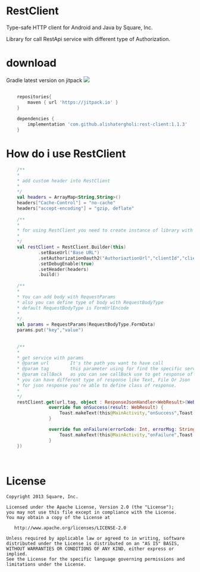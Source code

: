 RestClient
======

Type-safe HTTP client for Android and Java by Square, Inc.


Library for call RestApi service with different type of Authorization.  


download
======

Gradle
latest version on jitpack [![](https://jitpack.io/v/alishatergholi/RestClient.svg)](https://jitpack.io/#alishatergholi/RestClient)
```groovy
    
    repositories{
        maven { url 'https://jitpack.io' }
    }
    
    dependencies {
        implementation 'com.github.alishatergholi:rest-client:1.1.3'
    }
```




How do i use RestClient
=======================
```kotlin
    /**
    *
    * add custom header into RestClient  
    * 
    */
    val headers = ArrayMap<String,String>()
    headers["Cache-Control"] = "no-cache"
    headers["accept-encoding"] = "gzip, deflate"
            
    /**
    * 
    * for using RestClient you need to create instance of library with Base Url 
    * 
    */        
    val restClient = RestClient.Builder(this)
            .setBaseUrl("Base URL")
            .setAuthorizationOauth2("AuthoriaztionUrl","clientId","clientSecret")
            .setDebugEnable(true)
            .setHeader(headers)
            .build()
    
    /**
    * 
    * You can add body with RequestParams 
    * also you can define type of body with RequestBodyType 
    * default RequestBodyType is FormUrlEncode
    * 
    */
    val params = RequestParams(RequestBodyType.FormData)
    params.put("key","value")
    
    
    /**
    *
    * get service with params
    * @param url        It's the path you want to have call 
    * @param tag        this parameter using for find the specific service you have called 
    * @param callBack   as you can see callBack use to get response of web service and need class of your response for Parse 
    * you can have different type of response like Text, File Or Json 
    * for json response you're able to define class of response.
    * 
    */
    restClient.get(url,tag, object : ResponseJsonHandler<WebResult>(WebResult::class.java){
                override fun onSuccess(result: WebResult) {
                    Toast.makeText(this@MainActivity,"onSuccess",Toast.LENGTH_LONG).show()
                }

                override fun onFailure(errorCode: Int, errorMsg: String) {
                    Toast.makeText(this@MainActivity,"onFailure",Toast.LENGTH_LONG).show()
                }
    })
    
    
```
                    

License
=======

    Copyright 2013 Square, Inc.

    Licensed under the Apache License, Version 2.0 (the "License");
    you may not use this file except in compliance with the License.
    You may obtain a copy of the License at

       http://www.apache.org/licenses/LICENSE-2.0

    Unless required by applicable law or agreed to in writing, software
    distributed under the License is distributed on an "AS IS" BASIS,
    WITHOUT WARRANTIES OR CONDITIONS OF ANY KIND, either express or implied.
    See the License for the specific language governing permissions and
    limitations under the License.

